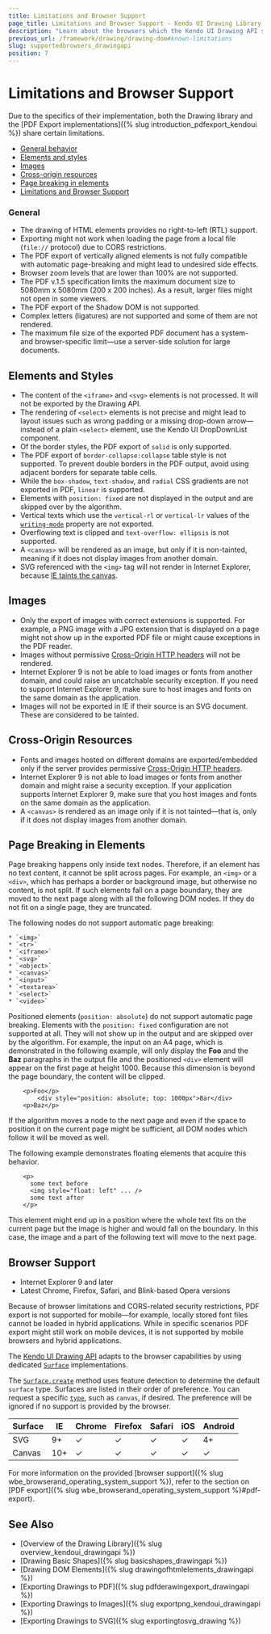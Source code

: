 ```yaml
---
title: Limitations and Browser Support
page_title: Limitations and Browser Support - Kendo UI Drawing Library
description: "Learn about the browsers which the Kendo UI Drawing API supports."
previous_url: /framework/drawing/drawing-dom#known-limitations
slug: supportedbrowsers_drawingapi
position: 7
---
```


# Limitations and Browser Support

Due to the specifics of their implementation, both the Drawing library and the [PDF Export implementations]({% slug introduction_pdfexport_kendoui %}) share certain limitations.

* [General behavior](#general-behavior)
* [Elements and styles](#elements-and-styles)
* [Images](#images)
* [Cross-origin resources](#cross-origin-resources)
* [Page breaking in elements](#page-breaking-in-elements)
* [Limitations and Browser Support](#supported-browsers)

### General

- The drawing of HTML elements provides no right-to-left (RTL) support.
- Exporting might not work when loading the page from a local file (`file://` protocol) due to CORS restrictions.
- The PDF export of vertically aligned elements is not fully compatible with automatic page-breaking and might lead to undesired side effects.
- Browser zoom levels that are lower than 100% are not supported.
- The PDF v.1.5 specification limits the maximum document size to 5080mm x 5080mm (200 x 200 inches). As a result, larger files might not open in some viewers.
- The PDF export of the Shadow DOM is not supported.
- Complex letters (ligatures) are not supported and some of them are not rendered.
- The maximum file size of the exported PDF document has a system- and browser-specific limit&mdash;use a server-side solution for large documents.

## Elements and Styles

- The content of the `<iframe>` and `<svg>` elements is not processed. It will not be exported by the Drawing API.
- The rendering of `<select>` elements is not precise and might lead to layout issues such as wrong padding or a missing drop-down arrow&mdash;instead of a plain `<select>` element, use the Kendo UI DropDownList component.
- Of the border styles, the PDF export of `solid` is only supported.
- The PDF export of `border-collapse:collapse` table style is not supported. To prevent double borders in the PDF output, avoid using adjacent borders for separate table cells.
- While the `box-shadow`, `text-shadow`, and `radial` CSS gradients are not exported in PDF, `linear` is supported.
- Elements with `position: fixed` are not displayed in the output and are skipped over by the algorithm.
- Vertical texts which use the `vertical-rl` or `vertical-lr` values of the [`writing-mode`](https://developer.mozilla.org/en-US/docs/Web/CSS/writing-mode) property are not exported.
- Overflowing text is clipped and `text-overflow: ellipsis` is not supported.
- A `<canvas>` will be rendered as an image, but only if it is non-tainted, meaning if it does not display images from another domain.
- SVG referenced with the `<img>` tag will not render in Internet Explorer, because [IE taints the canvas](http://stackoverflow.com/questions/31484379/ie-canvas-datauri-security-error).

## Images

- Only the export of images with correct extensions is supported. For example, a PNG image with a JPG extension that is displayed on a page might not show up in the exported PDF file or might cause exceptions in the PDF reader.
- Images without permissive [Cross-Origin HTTP headers](https://developer.mozilla.org/en-US/docs/Web/HTML/CORS_enabled_image) will not be rendered.
- Internet Explorer 9 is not be able to load images or fonts from another domain, and could raise an uncatchable security exception. If you need to support Internet Explorer 9, make sure to host images and fonts on the same domain as the application.
- Images will not be exported in IE if their source is an SVG document. These are considered to be tainted.

## Cross-Origin Resources

- Fonts and images hosted on different domains are exported/embedded only if the server provides permissive [Cross-Origin HTTP headers](https://developer.mozilla.org/en-US/docs/Web/HTML/CORS_enabled_image).
- Internet Explorer 9 is not able to load images or fonts from another domain and might raise a security exception. If your application supports Internet Explorer 9, make sure that you host images and fonts on the same domain as the application.
- A `<canvas>` is rendered as an image only if it is not tainted&mdash;that is, only if it does not display images from another domain.

## Page Breaking in Elements

Page breaking happens only inside text nodes. Therefore, if an element has no text content, it cannot be split across pages. For example, an `<img>` or a `<div>`, which has perhaps a border or background image, but otherwise no content, is not split. If such elements fall on a page boundary, they are moved to the next page along with all the following DOM nodes. If they do not fit on a single page, they are truncated.

The following nodes do not support automatic page breaking:

    * `<img>`
    * `<tr>`
    * `<iframe>`
    * `<svg>`
    * `<object>`
    * `<canvas>`
    * `<input>`
    * `<textarea>`
    * `<select>`
    * `<video>`

 Positioned elements (`position: absolute`) do not support automatic page breaking. Elements with the `position: fixed` configuration are not supported at all. They will not show up in the output and are skipped over by the algorithm. For example, the input on an A4 page, which is demonstrated in the following example, will only display the **Foo** and the **Baz** paragraphs in the output file and the positioned `<div>` element will appear on the first page at height 1000. Because this dimension is beyond the page boundary, the content will be clipped.

```
    <p>Foo</p>
        <div style="position: absolute; top: 1000px">Bar</div>
    <p>Baz</p>
```

If the algorithm moves a node to the next page and even if the space to position it on the current page might be sufficient, all DOM nodes which follow it will be moved as well.

The following example demonstrates floating elements that acquire this behavior.

```
    <p>
      some text before
      <img style="float: left" ... />
      some text after
    </p>
```

This element might end up in a position where the whole text fits on the current page but the image is higher and would fall on the boundary. In this case, the image and a part of the following text will move to the next page.

## Browser Support

* Internet Explorer 9 and later
* Latest Chrome, Firefox, Safari, and Blink-based Opera versions

Because of browser limitations and CORS-related security restrictions, PDF export is not supported for mobile&mdash;for example, locally stored font files cannot be loaded in hybrid applications. While in specific scenarios PDF export might still work on mobile devices, it is not supported by mobile browsers and hybrid applications.

The [Kendo UI Drawing API](https://demos.telerik.com/kendo-ui/drawing/index) adapts to the browser capabilities by using dedicated [`Surface`](/api/dataviz/drawing/surface) implementations.

The [`Surface.create`](/api/dataviz/drawing/surface#create) method uses feature detection to determine the default `surface` type. Surfaces are listed in their order of preference. You can request a specific [`type`](/api/dataviz/drawing/surface#configuration-type), such as `canvas`, if desired. The preference will be ignored if no support is provided by the browser.

| Surface | IE   | Chrome| Firefox | Safari | iOS | Android
| ---     | ---  | ---   | ---     | ---    | --- | ---
| SVG     | 9+   | ✓     | ✓       | ✓      | ✓   | 4+
| Canvas  | 10+  | ✓     | ✓       | ✓      | ✓   | ✓

For more information on the provided [browser support]({% slug wbe_browserand_operating_system_support %}), refer to the section on [PDF export]({% slug wbe_browserand_operating_system_support %}#pdf-export).

## See Also

* [Overview of the Drawing Library]({% slug overview_kendoui_drawingapi %})
* [Drawing Basic Shapes]({% slug basicshapes_drawingapi %})
* [Drawing DOM Elements]({% slug drawingofhtmlelements_drawingapi %})
* [Exporting Drawings to PDF]({% slug pdfderawingexport_drawingapi %})
* [Exporting Drawings to Images]({% slug exportpng_kendoui_drawingapi %})
* [Exporting Drawings to SVG]({% slug exportingtosvg_drawing %})
